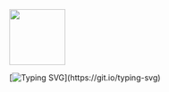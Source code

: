 <!---![](https://github.githubassets.com/images/mona-loading-dark.gif)--->

<img src="https://github.githubassets.com/images/mona-loading-dark.gif" width="100" height="100"/>

[![Typing SVG](https://readme-typing-svg.herokuapp.com?font=Fira+Code&size=28&pause=1000&color=24BAF7&vCenter=true&width=435&lines=I+don't+know+anything.;You're+the+one+that+knows.)](https://git.io/typing-svg)
